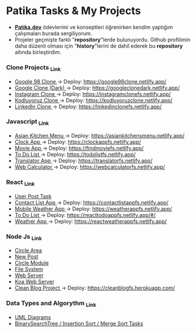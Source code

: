 # Patika Tasks & My Projects
- <a href="https://app.patika.dev/"><b>Patika.dev</b></a> ödevlerimi ve konseptleri öğrenirken kendim yaptığım çalışmaları burada sergiliyorum. 
- Projeler geçmişte farklı "<b>repository</b>"lerde bulunuyordu. Github profilimin daha düzenli olması için "<b>history</b>"lerini de dahil ederek bu <b>repository</b> altında birleştirdim.

### <b> Clone Projects </b> <a href="https://github.com/frknsprnl/Tasks-Projects/tree/master/clone-projects"><sub> Link </sub></a>

- <a href="https://github.com/frknsprnl/Tasks-Projects/tree/master/clone-projects/Google98Clone"> Google 98 Clone </a>
-> Deploy: <a href="https://google98clone.netlify.app/"> https://google98clone.netlify.app/ </a>
- <a href="https://github.com/frknsprnl/Tasks-Projects/tree/master/clone-projects/GoogleClone"> Google Clone (Dark) </a>
-> Deploy: <a href="https://googleclonedark.netlify.app/"> https://googleclonedark.netlify.app/ </a>
- <a href="https://github.com/frknsprnl/Tasks-Projects/tree/master/clone-projects/InstagramClone"> Instagram Clone </a> 
-> Deploy: <a href="https://instagramclonefs.netlify.app/"> https://instagramclonefs.netlify.app/ </a>
- <a href="https://github.com/frknsprnl/Tasks-Projects/tree/master/clone-projects/KodluyoruzClone"> Kodluyoruz Clone </a>
-> Deploy: <a href="https://kodluyoruzclone.netlify.app/"> https://kodluyoruzclone.netlify.app/ </a>
- <a href="https://github.com/frknsprnl/Tasks-Projects/tree/master/clone-projects/LinkedInClone"> LinkedIn Clone </a>
-> Deploy: <a href="https://linkedinclonefs.netlify.app/"> https://linkedinclonefs.netlify.app/ </a>

### <b> Javascript </b> <a href="https://github.com/frknsprnl/Tasks-Projects/tree/master/javascript"><sub> Link </sub></a>

- <a href="https://github.com/frknsprnl/Tasks-Projects/tree/master/javascript/AsianKitchenMenu"> Asian Kitchen Menu </a>
-> Deploy: <a href="https://asiankitchensmenu.netlify.app/"> https://asiankitchensmenu.netlify.app/ </a>
- <a href="https://github.com/frknsprnl/Tasks-Projects/tree/master/javascript/ClockAppJs"> Clock App </a>
-> Deploy: <a href="https://clockappfs.netlify.app/"> https://clockappfs.netlify.app/ </a>
- <a href="https://github.com/frknsprnl/Tasks-Projects/tree/master/javascript/MovieApp"> Movie App </a> 
-> Deploy: <a href="https://findmoviefs.netlify.app/"> https://findmoviefs.netlify.app/ </a>
- <a href="https://github.com/frknsprnl/Tasks-Projects/tree/master/javascript/ToDoList"> To Do List </a>
-> Deploy: <a href="https://todolistfs.netlify.app/"> https://todolistfs.netlify.app/ </a>
- <a href="https://github.com/frknsprnl/Tasks-Projects/tree/master/javascript/TranslatorApp"> Translator App </a> 
-> Deploy: <a href="https://translatorfs.netlify.app/"> https://translatorfs.netlify.app/ </a>
- <a href="https://github.com/frknsprnl/Tasks-Projects/tree/master/javascript/WebCalculator"> Web Calculator </a> 
-> Deploy: <a href="https://webcalculatorfs.netlify.app/"> https://webcalculatorfs.netlify.app/ </a>

### <b> React </b> <a href="https://github.com/frknsprnl/Tasks-Projects/tree/master/react"><sub> Link </sub></a>

- <a href="https://github.com/frknsprnl/Tasks-Projects/tree/master/react/UserPostTask"> User Post Task </a>
- <a href="https://github.com/frknsprnl/Tasks-Projects/tree/master/react/ContactListApp"> Contact List App </a>
-> Deploy: <a href="https://contactlistappfs.netlify.app/"> https://contactlistappfs.netlify.app/ </a>
- <a href="https://github.com/frknsprnl/Tasks-Projects/tree/master/react/MobileWeatherApp"> Mobile Weather App </a>
-> Deploy: <a href="https://weatherappfs.netlify.app/"> https://weatherappfs.netlify.app/ </a>
- <a href="https://github.com/frknsprnl/Tasks-Projects/tree/master/react/ToDoList"> To Do List </a> 
-> Deploy: <a href="https://reacttodoappfs.netlify.app/#/"> https://reacttodoappfs.netlify.app/#/ </a>
- <a href="https://github.com/frknsprnl/Tasks-Projects/tree/master/react/WeatherApp"> Weather App </a> 
-> Deploy: <a href="https://reactweatherappfs.netlify.app/"> https://reactweatherappfs.netlify.app/ </a>


### <b> Node Js </b> <a href="https://github.com/frknsprnl/Tasks-Projects/tree/master/node-js"><sub> Link </sub></a>

- <a href="https://github.com/frknsprnl/PatikaTasks/tree/master/node-js/CircleArea"> Circle Area </a>
- <a href="https://github.com/frknsprnl/PatikaTasks/tree/master/node-js/NewPost"> New Post </a>
- <a href="https://github.com/frknsprnl/PatikaTasks/tree/master/node-js/CircleModule"> Circle Module </a>
- <a href="https://github.com/frknsprnl/PatikaTasks/tree/master/node-js/File%20System"> File System </a>
- <a href="https://github.com/frknsprnl/PatikaTasks/tree/master/node-js/WebServer"> Web Server </a>
- <a href="https://github.com/frknsprnl/PatikaTasks/tree/master/node-js/KoaWebServer"> Koa Web Server </a>
- <a href="https://github.com/frknsprnl/PatikaTasks/tree/master/node-js/CleanBlog"> Clean Blog Project </a>
-> Deploy: <a href="https://cleanblogfs.herokuapp.com/"> https://cleanblogfs.herokuapp.com/ </a>

### <b> Data Types and Algorythm </b> <a href="https://github.com/frknsprnl/Tasks-Projects/tree/master/data-types-algorythms"><sub> Link </sub></a>

- <a href="https://github.com/frknsprnl/Tasks-Projects/tree/master/data-types-algorythms/UMLDiagrams"> UML Diagrams </a>
- <a href="https://github.com/frknsprnl/Tasks-Projects/tree/master/data-types-algorythms"> BinarySearchTree / Insertion Sort / Merge Sort Tasks </a>
